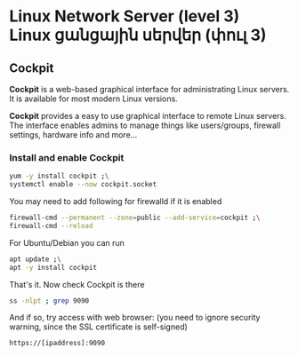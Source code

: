 # Linux Network Server (level 3) <br /> Linux ցանցային սերվեր (փուլ 3)


## Cockpit 

**Cockpit** is a web-based graphical interface for administrating Linux servers.
It is available for most modern Linux versions.

**Cockpit** provides a easy to use graphical interface to remote Linux servers.
The interface enables admins to manage things like users/groups, 
firewall settings, hardware info and more...


### Install and enable Cockpit 


```bash
yum -y install cockpit ;\
systemctl enable --now cockpit.socket

```


You may need to add following for firewalld if it is enabled

```bash
firewall-cmd --permanent --zone=public --add-service=cockpit ;\
firewall-cmd --reload

```

For Ubuntu/Debian you can run
```bash
apt update ;\
apt -y install cockpit

```


That's it. 
Now check Cockpit is there

```bash
ss -nlpt ; grep 9090

```

And if so, try access with web browser:
(you need to ignore security warning, since the SSL certificate is self-signed)

`https://[ipaddress]:9090`


